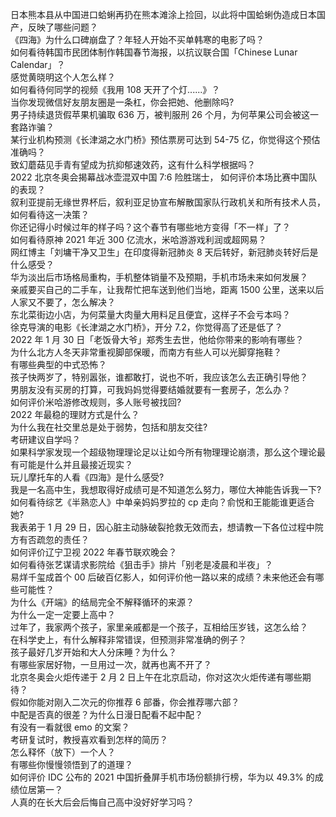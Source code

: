 日本熊本县从中国进口蛤蜊再扔在熊本滩涂上捡回，以此将中国蛤蜊伪造成日本国产，反映了哪些问题？  
《四海》为什么口碑崩盘了？年轻人开始不买单韩寒的电影了吗？  
如何看待韩国市民团体制作韩国春节海报，以抗议联合国「Chinese Lunar Calendar」？  
感觉黄晓明这个人怎么样？  
如何看待何同学的视频《我用 108 天开了个灯......》？  
当你发现微信好友朋友圈是一条杠，你会把她、他删除吗?  
男子持续退货假苹果机骗取 636 万，被判服刑 26 个月，为何苹果公司会被这一套路诈骗？  
某行业机构预测《长津湖之水门桥》预估票房可达到 54-75 亿，你觉得这个预估准确吗？  
致幻蘑菇见手青有望成为抗抑郁速效药，这有什么科学根据吗？  
2022 北京冬奥会揭幕战冰壶混双中国 7:6 险胜瑞士， 如何评价本场比赛中国队的表现？  
叙利亚提前无缘世界杯后，叙利亚足协宣布解散国家队行政机关和所有技术人员，如何看待这一决策？  
你还记得小时候过年的样子吗？这个春节有哪些地方变得「不一样」了？  
如何看待原神 2021 年近 300 亿流水，米哈游游戏利润或超网易？  
网红博主「刘墉干净又卫生」在印度得新冠肺炎 8 天后转好，新冠肺炎转好后是什么感受？  
华为淡出后市场格局重构，手机整体销量不及预期，手机市场未来如何发展？  
亲戚要买自己的二手车，让我帮忙把车送到他们当地，距离 1500 公里，送来以后人家又不要了，怎么解决？  
东北菜街边小店，为何菜量大肉量大用料足且便宜，这样子不会亏本吗？  
徐克导演的电影《长津湖之水门桥》，开分 7.2，你觉得高了还是低了？  
2022 年 1 月 30 日「老饭骨大爷」郑秀生去世，他给你带来的影响有哪些？  
为什么北方人冬天非常重视脚部保暖，而南方有些人可以光脚穿拖鞋？  
有哪些典型的中式恐怖？  
孩子快两岁了，特别嚣张，谁都敢打，说也不听，我应该怎么去正确引导他？  
男朋友没有买房的打算，可我妈妈觉得要结婚就要有一套房子，怎么办？  
如何评价米哈游修改规则，多人账号被找回?  
2022 年最稳的理财方式是什么？  
为什么我在社交里总是处于弱势，包括和朋友交往?  
考研建议自学吗？  
如果科学家发现一个超级物理理论足以让如今所有物理理论崩溃，那么这个理论最有可能是什么并且最接近现实？  
玩儿摩托车的人看《四海》是什么感受?  
我是一名高中生，我想取得好成绩可是不知道怎么努力，哪位大神能告诉我一下?  
如何看待综艺《半熟恋人》中单亲妈妈罗拉的 cp 走向？俞悦和王能能谁更适合她?  
我表弟于 1 月 29 日，因心脏主动脉破裂抢救无效而去，想请教一下各位过程中院方有否疏忽的责任？  
如何评价辽宁卫视 2022 年春节联欢晚会？  
如何看待张艺谋请求影院给《狙击手》排片「别老是凌晨和半夜」？  
易烊千玺成首个 00 后破百亿影人，如何评价他一路以来的成绩？未来他还会有哪些可能性？  
为什么《开端》的结局完全不解释循环的来源？  
为什么一定一定要上高中？  
过年了，我家两个孩子，家里亲戚都是一个孩子，互相给压岁钱，这怎么给？  
在科学史上，有什么解释非常错误，但预测非常准确的例子？  
孩子最好几岁开始和大人分床睡？为什么？  
有哪些家居好物，一旦用过一次，就再也离不开了？  
北京冬奥会火炬传递于 2 月 2 日上午在北京启动，你对这次火炬传递有哪些期待？  
假如你能对刚入二次元的你推荐 6 部番，你会推荐哪六部？  
中配是否真的很差？为什么日漫日配看不起中配？  
有没有一看就很 emo 的文案？  
考研复试时，教授喜欢看到怎样的简历？  
怎么释怀（放下）一个人？  
有哪些你慢慢领悟到了的道理？  
如何评价 IDC 公布的 2021 中国折叠屏手机市场份额排行榜，华为以 49.3% 的成绩位居第一？  
人真的在长大后会后悔自己高中没好好学习吗？  

